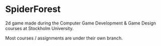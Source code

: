 # SpiderForest
2d game made during the Computer Game Development & Game Design courses at Stockholm University.

Most courses / assignments are under their own branch. 
